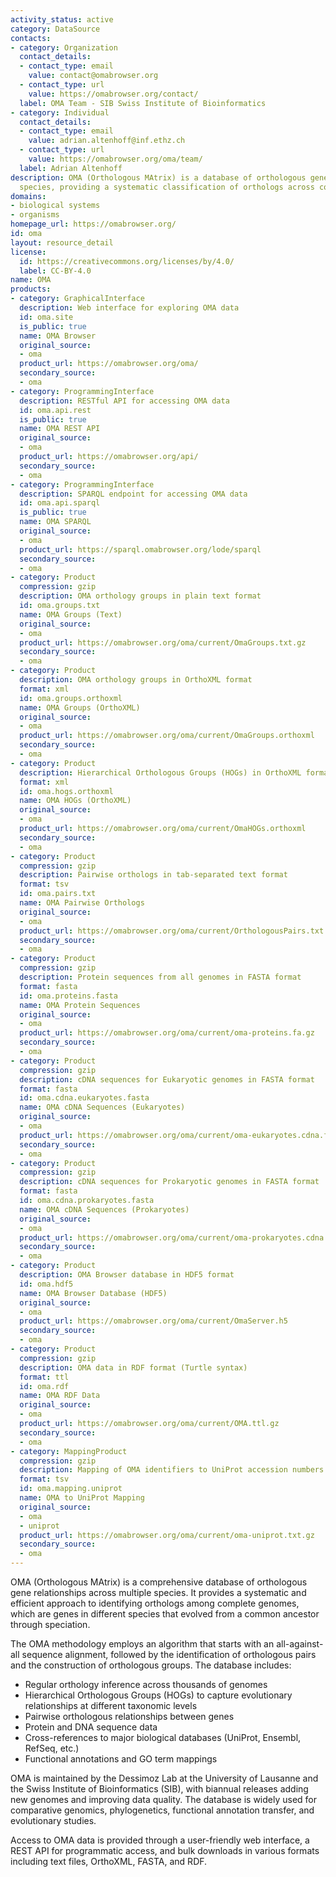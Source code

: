 ```yaml
---
activity_status: active
category: DataSource
contacts:
- category: Organization
  contact_details:
  - contact_type: email
    value: contact@omabrowser.org
  - contact_type: url
    value: https://omabrowser.org/contact/
  label: OMA Team - SIB Swiss Institute of Bioinformatics
- category: Individual
  contact_details:
  - contact_type: email
    value: adrian.altenhoff@inf.ethz.ch
  - contact_type: url
    value: https://omabrowser.org/oma/team/
  label: Adrian Altenhoff
description: OMA (Orthologous MAtrix) is a database of orthologous genes among multiple
  species, providing a systematic classification of orthologs across complete genomes.
domains:
- biological systems
- organisms
homepage_url: https://omabrowser.org/
id: oma
layout: resource_detail
license:
  id: https://creativecommons.org/licenses/by/4.0/
  label: CC-BY-4.0
name: OMA
products:
- category: GraphicalInterface
  description: Web interface for exploring OMA data
  id: oma.site
  is_public: true
  name: OMA Browser
  original_source:
  - oma
  product_url: https://omabrowser.org/oma/
  secondary_source:
  - oma
- category: ProgrammingInterface
  description: RESTful API for accessing OMA data
  id: oma.api.rest
  is_public: true
  name: OMA REST API
  original_source:
  - oma
  product_url: https://omabrowser.org/api/
  secondary_source:
  - oma
- category: ProgrammingInterface
  description: SPARQL endpoint for accessing OMA data
  id: oma.api.sparql
  is_public: true
  name: OMA SPARQL
  original_source:
  - oma
  product_url: https://sparql.omabrowser.org/lode/sparql
  secondary_source:
  - oma
- category: Product
  compression: gzip
  description: OMA orthology groups in plain text format
  id: oma.groups.txt
  name: OMA Groups (Text)
  original_source:
  - oma
  product_url: https://omabrowser.org/oma/current/OmaGroups.txt.gz
  secondary_source:
  - oma
- category: Product
  description: OMA orthology groups in OrthoXML format
  format: xml
  id: oma.groups.orthoxml
  name: OMA Groups (OrthoXML)
  original_source:
  - oma
  product_url: https://omabrowser.org/oma/current/OmaGroups.orthoxml
  secondary_source:
  - oma
- category: Product
  description: Hierarchical Orthologous Groups (HOGs) in OrthoXML format
  format: xml
  id: oma.hogs.orthoxml
  name: OMA HOGs (OrthoXML)
  original_source:
  - oma
  product_url: https://omabrowser.org/oma/current/OmaHOGs.orthoxml
  secondary_source:
  - oma
- category: Product
  compression: gzip
  description: Pairwise orthologs in tab-separated text format
  format: tsv
  id: oma.pairs.txt
  name: OMA Pairwise Orthologs
  original_source:
  - oma
  product_url: https://omabrowser.org/oma/current/OrthologousPairs.txt.gz
  secondary_source:
  - oma
- category: Product
  compression: gzip
  description: Protein sequences from all genomes in FASTA format
  format: fasta
  id: oma.proteins.fasta
  name: OMA Protein Sequences
  original_source:
  - oma
  product_url: https://omabrowser.org/oma/current/oma-proteins.fa.gz
  secondary_source:
  - oma
- category: Product
  compression: gzip
  description: cDNA sequences for Eukaryotic genomes in FASTA format
  format: fasta
  id: oma.cdna.eukaryotes.fasta
  name: OMA cDNA Sequences (Eukaryotes)
  original_source:
  - oma
  product_url: https://omabrowser.org/oma/current/oma-eukaryotes.cdna.fa.gz
  secondary_source:
  - oma
- category: Product
  compression: gzip
  description: cDNA sequences for Prokaryotic genomes in FASTA format
  format: fasta
  id: oma.cdna.prokaryotes.fasta
  name: OMA cDNA Sequences (Prokaryotes)
  original_source:
  - oma
  product_url: https://omabrowser.org/oma/current/oma-prokaryotes.cdna.fa.gz
  secondary_source:
  - oma
- category: Product
  description: OMA Browser database in HDF5 format
  id: oma.hdf5
  name: OMA Browser Database (HDF5)
  original_source:
  - oma
  product_url: https://omabrowser.org/oma/current/OmaServer.h5
  secondary_source:
  - oma
- category: Product
  compression: gzip
  description: OMA data in RDF format (Turtle syntax)
  format: ttl
  id: oma.rdf
  name: OMA RDF Data
  original_source:
  - oma
  product_url: https://omabrowser.org/oma/current/OMA.ttl.gz
  secondary_source:
  - oma
- category: MappingProduct
  compression: gzip
  description: Mapping of OMA identifiers to UniProt accession numbers
  format: tsv
  id: oma.mapping.uniprot
  name: OMA to UniProt Mapping
  original_source:
  - oma
  - uniprot
  product_url: https://omabrowser.org/oma/current/oma-uniprot.txt.gz
  secondary_source:
  - oma
---
```

OMA (Orthologous MAtrix) is a comprehensive database of orthologous gene relationships across multiple species. It provides a systematic and efficient approach to identifying orthologs among complete genomes, which are genes in different species that evolved from a common ancestor through speciation.

The OMA methodology employs an algorithm that starts with an all-against-all sequence alignment, followed by the identification of orthologous pairs and the construction of orthologous groups. The database includes:

- Regular orthology inference across thousands of genomes
- Hierarchical Orthologous Groups (HOGs) to capture evolutionary relationships at different taxonomic levels
- Pairwise orthologous relationships between genes
- Protein and DNA sequence data
- Cross-references to major biological databases (UniProt, Ensembl, RefSeq, etc.)
- Functional annotations and GO term mappings

OMA is maintained by the Dessimoz Lab at the University of Lausanne and the Swiss Institute of Bioinformatics (SIB), with biannual releases adding new genomes and improving data quality. The database is widely used for comparative genomics, phylogenetics, functional annotation transfer, and evolutionary studies.

Access to OMA data is provided through a user-friendly web interface, a REST API for programmatic access, and bulk downloads in various formats including text files, OrthoXML, FASTA, and RDF.